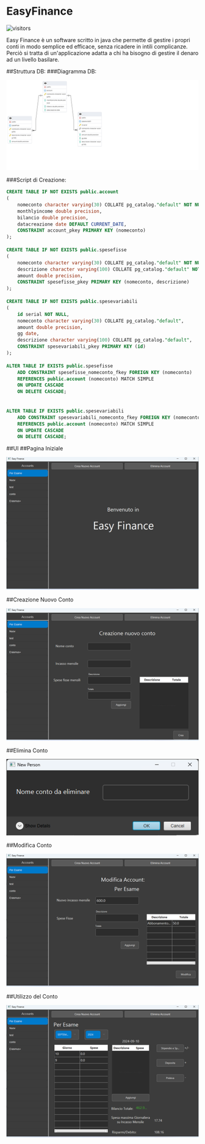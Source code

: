 # EasyFinance
![visitors](https://visitor-badge.laobi.icu/badge?page_id=doclorenzo.EasyFinance)

Easy Finance è un software scritto in java che permette di gestire i propri conti in modo semplice ed efficace, senza ricadere in intili complicanze. Perciò si tratta di un'applicazione adatta a chi ha bisogno di gestire il denaro ad un livello basilare.

##Struttura DB:
###Diagramma DB:

![Alt text](ReadMEresources/DB.png)

###Script di Creazione:

```sql
CREATE TABLE IF NOT EXISTS public.account
(
    nomeconto character varying(30) COLLATE pg_catalog."default" NOT NULL,
    monthlyincome double precision,
    bilancio double precision,
    datacreazione date DEFAULT CURRENT_DATE,
    CONSTRAINT account_pkey PRIMARY KEY (nomeconto)
);

CREATE TABLE IF NOT EXISTS public.spesefisse
(
    nomeconto character varying(30) COLLATE pg_catalog."default" NOT NULL,
    descrizione character varying(100) COLLATE pg_catalog."default" NOT NULL,
    amount double precision,
    CONSTRAINT spesefisse_pkey PRIMARY KEY (nomeconto, descrizione)
);

CREATE TABLE IF NOT EXISTS public.spesevariabili
(
    id serial NOT NULL,
    nomeconto character varying(30) COLLATE pg_catalog."default",
    amount double precision,
    gg date,
    descrizione character varying(100) COLLATE pg_catalog."default",
    CONSTRAINT spesevariabili_pkey PRIMARY KEY (id)
);

ALTER TABLE IF EXISTS public.spesefisse
    ADD CONSTRAINT spesefisse_nomeconto_fkey FOREIGN KEY (nomeconto)
    REFERENCES public.account (nomeconto) MATCH SIMPLE
    ON UPDATE CASCADE
    ON DELETE CASCADE;


ALTER TABLE IF EXISTS public.spesevariabili
    ADD CONSTRAINT spesevariabili_nomeconto_fkey FOREIGN KEY (nomeconto)
    REFERENCES public.account (nomeconto) MATCH SIMPLE
    ON UPDATE CASCADE
    ON DELETE CASCADE;
```

##UI
##Pagina Iniziale

![Alt text](ReadMEresources/initial.png)

##Creazione Nuovo Conto

![Alt text](ReadMEresources/creation.png)

##Elimina Conto

![Alt text](ReadMEresources/Delete.png)

##Modifica Conto

![Alt text](ReadMEresources/Edit.png)

##Utilizzo del Conto

![Alt text](ReadMEresources/Detailed.png)

